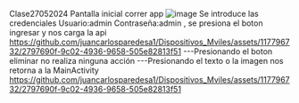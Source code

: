Clase27052024
Pantalla inicial correr app
![image](https://github.com/juancarlosparedesa1/Dispositivos_Mviles/assets/117796732/2797690f-9c02-4936-9658-505e82813f51)
Se introduce las credenciales Usuario:admin  Contraseña:admin , se presiona el boton ingresar y nos carga la api
https://github.com/juancarlosparedesa1/Dispositivos_Mviles/assets/117796732/2797690f-9c02-4936-9658-505e82813f51
---Presionando el boton eliminar no realiza ninguna acción
---Presionando el texto o la imagen nos retorna a la MainActivity
https://github.com/juancarlosparedesa1/Dispositivos_Mviles/assets/117796732/2797690f-9c02-4936-9658-505e82813f51

